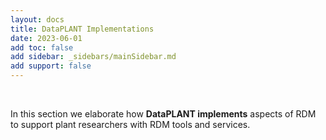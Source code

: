 ```yaml
---
layout: docs
title: DataPLANT Implementations
date: 2023-06-01
add toc: false
add sidebar: _sidebars/mainSidebar.md
add support: false
---
```


<br>

In this section we elaborate how **DataPLANT implements** aspects of RDM to support plant researchers with RDM tools and services.
